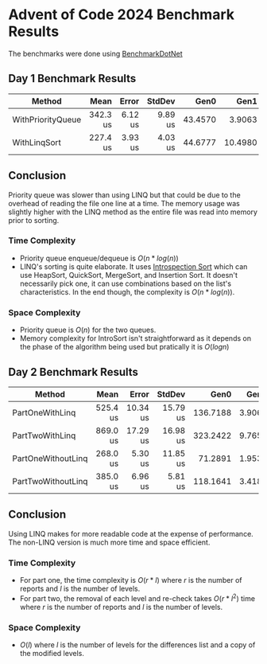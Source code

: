 # Advent of Code 2024 Benchmark Results

The benchmarks were done using [BenchmarkDotNet](https://benchmarkdotnet.org/)

## Day 1 Benchmark Results

| Method            |     Mean |   Error |  StdDev |    Gen0 |    Gen1 | Allocated |
| ----------------- | -------: | ------: | ------: | ------: | ------: | --------: |
| WithPriorityQueue | 342.3 us | 6.12 us | 9.89 us | 43.4570 |  3.9063 | 266.67 KB |
| WithLinqSort      | 227.4 us | 3.93 us | 4.03 us | 44.6777 | 10.4980 | 274.86 KB |

## Conclusion

Priority queue was slower than using LINQ but that could be due to the overhead of reading the file one line at a time. The memory usage was slightly higher with the LINQ method as the entire file was read into memory prior to sorting.

### Time Complexity

-   Priority queue enqueue/dequeue is $O(n*log(n))$
-   LINQ's sorting is quite elaborate. It uses [Introspection Sort](https://www.geeksforgeeks.org/introsort-or-introspective-sort/) which can use HeapSort, QuickSort, MergeSort, and Insertion Sort. It doesn't necessarily pick one, it can use combinations based on the list's characteristics. In the end though, the complexity is $O(n*log(n))$.

### Space Complexity

-   Priority queue is $O(n)$ for the two queues.
-   Memory complexity for IntroSort isn't straightforward as it depends on the phase of the algorithm being used but pratically it is $O(log n)$

## Day 2 Benchmark Results

| Method             |     Mean |    Error |   StdDev |     Gen0 |   Gen1 |  Allocated |
| ------------------ | -------: | -------: | -------: | -------: | -----: | ---------: |
| PartOneWithLinq    | 525.4 us | 10.34 us | 15.79 us | 136.7188 | 3.9063 |  838.02 KB |
| PartTwoWithLinq    | 869.0 us | 17.29 us | 16.98 us | 323.2422 | 9.7656 | 1981.93 KB |
| PartOneWithoutLinq | 268.0 us |  5.30 us | 11.85 us |  71.2891 | 1.9531 |  438.38 KB |
| PartTwoWithoutLinq | 385.0 us |  6.96 us |  5.81 us | 118.1641 | 3.4180 |  724.17 KB |

## Conclusion

Using LINQ makes for more readable code at the expense of performance. The non-LINQ version is much more
time and space efficient.

### Time Complexity

-   For part one, the time complexity is $O(r*l)$ where $r$ is the number of reports and $l$ is the number of levels.
-   For part two, the removal of each level and re-check takes $O(r * l^2)$ time where $r$ is the number of reports and $l$ is the number of levels.

### Space Complexity

-   $O(l)$ where $l$ is the number of levels for the differences list and a copy of the modified levels.
